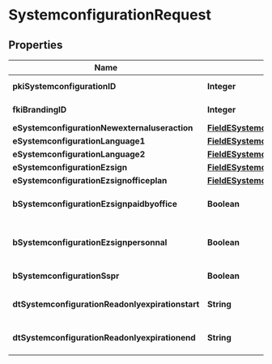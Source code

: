 

# SystemconfigurationRequest

## Properties

Name | Type | Description | Notes
------------ | ------------- | ------------- | -------------
**pkiSystemconfigurationID** | **Integer** | The unique ID of the Systemconfiguration |  [optional]
**fkiBrandingID** | **Integer** | The unique ID of the Branding |  [optional]
**eSystemconfigurationNewexternaluseraction** | [**FieldESystemconfigurationNewexternaluseraction**](FieldESystemconfigurationNewexternaluseraction.md) |  | 
**eSystemconfigurationLanguage1** | [**FieldESystemconfigurationLanguage1**](FieldESystemconfigurationLanguage1.md) |  | 
**eSystemconfigurationLanguage2** | [**FieldESystemconfigurationLanguage2**](FieldESystemconfigurationLanguage2.md) |  | 
**eSystemconfigurationEzsign** | [**FieldESystemconfigurationEzsign**](FieldESystemconfigurationEzsign.md) |  |  [optional]
**eSystemconfigurationEzsignofficeplan** | [**FieldESystemconfigurationEzsignofficeplan**](FieldESystemconfigurationEzsignofficeplan.md) |  |  [optional]
**bSystemconfigurationEzsignpaidbyoffice** | **Boolean** | Whether if Ezsign is paid by the company or not |  [optional]
**bSystemconfigurationEzsignpersonnal** | **Boolean** | Whether if we allow the creation of personal files in eZsign | 
**bSystemconfigurationSspr** | **Boolean** | Whether if we allow SSPR | 
**dtSystemconfigurationReadonlyexpirationstart** | **String** | The start date where the system will be in read only |  [optional]
**dtSystemconfigurationReadonlyexpirationend** | **String** | The end date where the system will be in read only |  [optional]





